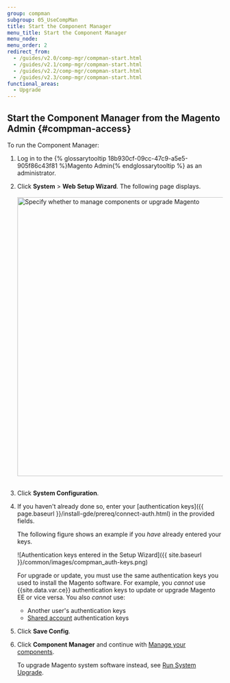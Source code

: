 ```yaml
---
group: compman
subgroup: 05_UseCompMan
title: Start the Component Manager
menu_title: Start the Component Manager
menu_node:
menu_order: 2
redirect_from:
  - /guides/v2.0/comp-mgr/compman-start.html
  - /guides/v2.1/comp-mgr/compman-start.html
  - /guides/v2.2/comp-mgr/compman-start.html
  - /guides/v2.3/comp-mgr/compman-start.html
functional_areas:
  - Upgrade
---
```


## Start the Component Manager from the Magento Admin   {#compman-access}

To run the Component Manager:

1.	Log in to the {% glossarytooltip 18b930cf-09cc-47c9-a5e5-905f86c43f81 %}Magento Admin{% endglossarytooltip %} as an administrator.
2.	Click **System** > **Web Setup Wizard**.
	The following page displays.<br><br>
	<img src="{{ site.baseurl }}/common/images/cman_upgr_initial.png" width="650px" alt="Specify whether to manage components or upgrade Magento"><br><br>
3.	Click **System Configuration**.
4.	If you haven't already done so, enter your [authentication keys]({{ page.baseurl }}/install-gde/prereq/connect-auth.html) in the provided fields.

	The following figure shows an example if you *have* already entered your keys.

	![Authentication keys entered in the Setup Wizard]({{ site.baseurl }}/common/images/compman_auth-keys.png)

	<div class="bs-callout bs-callout-warning">
    	<p>For upgrade or update, you must use the same authentication keys you used to install the Magento software. For example, you <em>cannot</em> use {{site.data.var.ce}} authentication keys to update or upgrade Magento EE or vice versa. You also <em>cannot</em> use:</p>
    	<ul><li>Another user's authentication keys</li>
    	<li><a href="http://docs.magento.com/m2/ce/user_guide/magento/magento-account-share.html" target="_blank">Shared account</a> authentication keys</li></ul>   
	</div>
5.	Click **Save Config**.
3.	Click **Component Manager** and continue with <a href="{{ page.baseurl }}/comp-mgr/module-man/compman-main-pg.html">Manage your components</a>.

	To upgrade Magento system software instead, see <a href="{{ page.baseurl }}/comp-mgr/upgrader/upgrade-start.html">Run System Upgrade</a>.
